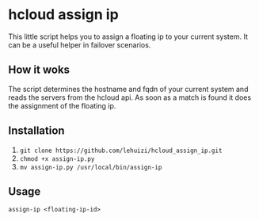 # hcloud assign ip

This little script helps you to assign a floating ip to your current system.
It can be a useful helper in failover scenarios.

## How it woks
The script determines the hostname and fqdn of your current system and reads the servers from the hcloud api.
As soon as a match is found it does the assignment of the floating ip.

## Installation

1. `git clone https://github.com/lehuizi/hcloud_assign_ip.git`
2. `chmod +x assign-ip.py`
3. `mv assign-ip.py /usr/local/bin/assign-ip`

## Usage

`assign-ip <floating-ip-id>`
